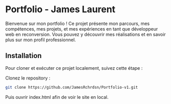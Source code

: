 # Portfolio - James Laurent

Bienvenue sur mon portfolio ! Ce projet présente mon parcours, mes compétences, mes projets, et mes expériences en tant que développeur web en reconversion. Vous pouvez y découvrir mes réalisations et en savoir plus sur mon profil professionnel.


## Installation

Pour cloner et exécuter ce projet localement, suivez cette étape :

Clonez le repository :
   ```bash
   git clone https://github.com/JamesRchrdsn/Portfolio-v1.git
```
   

 Puis ouvrir index.html afin de voir le site en local.
